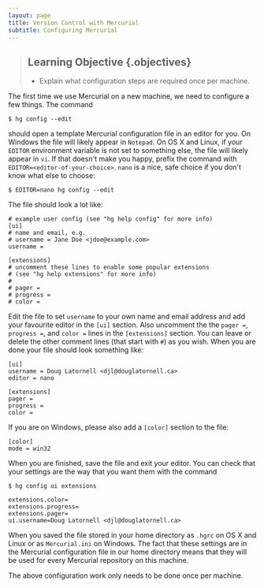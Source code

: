 ```yaml
---
layout: page
title: Version Control with Mercurial
subtitle: Configuring Mercurial
---
```

> ## Learning Objective {.objectives}
>
> * Explain what configuration steps are required once per machine.

The first time we use Mercurial on a new machine,
we need to configure a few things.
The command

~~~ {.bash}
$ hg config --edit
~~~

should open a template Mercurial configuration file in an editor for you.
On Windows the file will likely appear in `Notepad`.
On OS X and Linux,
if your `EDITOR` environment variable is not set to something else,
the file will likely appear in `vi`.
If that doesn't make you happy,
prefix the command with `EDITOR=<editor-of-your-choice>`.
`nano` is a nice,
safe choice if you don't know what else to choose:

~~~ {.bash}
$ EDITOR=nano hg config --edit
~~~

The file should look a lot like:

~~~ {.output}
# example user config (see "hg help config" for more info)
[ui]
# name and email, e.g.
# username = Jane Doe <jdoe@example.com>
username =

[extensions]
# uncomment these lines to enable some popular extensions
# (see "hg help extensions" for more info)
#
# pager =
# progress =
# color =
~~~

Edit the file to set `username` to your own name and email address and add your favourite editor in the `[ui]` section.
Also uncomment the the `pager =`,
`progress =`,
and `color =` lines in the `[extensions]` section.
You can leave or delete the other comment lines (that start with `#`) as you wish.
When you are done your file should look something like:

~~~ {.output}
[ui]
username = Doug Latornell <djl@douglatornell.ca>
editor = nano

[extensions]
pager =
progress =
color =
~~~

If you are on Windows,
please also add a `[color]` section to the file:

~~~ {.output}
[color]
mode = win32
~~~

When you are finished,
save the file and exit your editor.
You can check that your settings are the way that you want them with the command

~~~ {.bash}
$ hg config ui extensions
~~~
~~~ {.output}
extensions.color=
extensions.progress=
extensions.pager=
ui.username=Doug Latornell <djl@douglatornell.ca>
~~~

When you saved the file stored in your home directory as `.hgrc` on OS X and Linux or as `Mercurial.ini` on Windows.
The fact that these settings are in the Mercurial configuration file in our home directory means that they will be used for every Mercurial repository on this machine.

The above configuration work only needs to be done once per machine.
